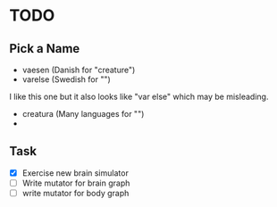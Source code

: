 # TODO

## Pick a Name

* vaesen (Danish for "creature")
* varelse (Swedish for "")

I like this one but it also looks like "var else" which may be misleading.

* creatura (Many languages for "")
* 

## Task
- [x] Exercise new brain simulator
- [ ] Write mutator for brain graph
- [ ] write mutator for body graph
